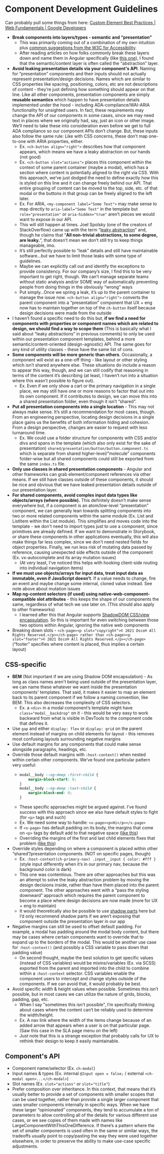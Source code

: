 # Component Development Guidelines

Can probably pull some things from here: [Custom Element Best Practices | Web Fundamentals | Google Developers](https://developers.google.com/web/fundamentals/web-components/best-practices)

- **Break components into layers/types - semantic and “presentation”**
  - This was primarily coming out of a combination of my own intuition plus [common suggestions from the W3C for Accessibility](https://www.w3.org/TR/2008/WD-WCAG20-TECHS-20081103/G140).
  - After reading articles on how folks commonly break these layers down and name them in Angular specifically (like [this one](https://medium.com/nonstopio/angular-architecture-pattern-bc69f9c3372c)), I found that the semantic/content layer is often called the “abstraction” layer.
- **Avoid leaking presentation details via your component's API**. Naming for “presentation” components and their inputs should not actually represent presentation/design decisions. Names which are similar to CSS properties like spacing, positioning, colors, etc are not descriptions of content - they’re just defining how something should appear on that line. Like all other components, presentation components are simply **reusable semantics** which happen to have presentation details implemented under the hood - including ADA-compliance/WAI-ARIA functionality for unsighted users. In fact, these requirements may change the API of our components in some cases, since we may need text in places where we originally had, say, just an icon or other image. We’ll need to take these into consideration even before we get to full ADA compliance so our component APIs don’t change. But, these inputs also follow the same rule: Like with CSS concerns, these don’t map one-to-one with ARIA properties, either.
  - Ex. `<ch-button align="right">` describes how that component appears, which means we have a leaky abstraction on our hands (not good)
  - Ex. `<ch-button slot="actions">` places this component within the context of some parent container (maybe a modal), which has a section where content is potentially aligned to the right via CSS. With this approach, we’ve just dodged the need to define exactly how this is styled on this line and it can change freely behind our API. That entire grouping of content can be moved to the top, side, etc. of that modal or the buttons in that group can be freely aligned to the left later.
  - Ex. For ARIA, `<my-component label="Some Text">` may make sense to map directly to `aria-label="Some Text"` in the template but `role="presentation"` or `aria-hidden="true"` aren’t pieces we would want to expose in our API.
  - This will still happen at times. Joel Spolsky (one of the creators of StackOverflow) came up with the term “[leaky abstraction](https://www.joelonsoftware.com/2002/11/11/the-law-of-leaky-abstractions/)” and, though he claims that “**All non-trivial abstractions, to some degree, are leaky.**”, that doesn’t mean we don’t still try to keep things manageable, imo.
  - It’s still perfectly possible to “leak” details and still have maintainable software…but we have to limit those leaks with some type of guidelines.
  - Maybe we can explicitly call out and identify the exceptions to provide consistency. For our company’s size, I find this to be very important to get right, though. We can’t manage separate teams without static analysis and/or SOME way of automatically preventing people from doing things in the obviously “wrong” ways
  - Put simply…Once we spring a leak, it’s up to the parent container to manage the issue now. `<ch-button align="right">` converts the parent component into a “presentation” component that UX + eng now has to maintain together on top of the `ch-button` itself because design decisions were made from the outside
- I haven’t found a specific need to do this but, **if we find a need for components with properties or component names which are related to design, we should find a way to scope them** (This is basically what I said about “leaky abstractions” in previous comments) to only be used within our presentation component templates, behind a more semantic/content-oriented (design-agnostic) API. The same goes for any kind of utility classes - these have the same list of cons.
- **Some components will be more generic than others**. Occasionally, a component will exist as a one-off thing - like layout or other styling which isn’t shared anywhere else. These situations do include a reason to appear this way, though, and we can still codify that reasoning in terms of the content it’s describing (at least, I haven’t run into a situation where this wasn’t possible to figure out).
  - Ex. Even if we only show a cart or the primary navigation in a single place, we may still have one or more reasons to factor that out into its own component. If it contributes to design, we can move this into a shared presentation folder, even though it isn’t “shared”.
- **Put all presentation components into a single location** - This may not always make sense. It’s still a recommendation for most cases, though. From an engineering perspective, locating design decisions in a single place gains us the benefits of both information hiding and cohesion. From a design perspective, changes are easier to request with less turnaround time.
  - Ex. We could use a folder structure for components with CSS and/or divs and spans in the template (which also only exist for the sake of presentation) `shared/presentation/button/button.component.ts` which is separate from shared higher-level/”molecule” components folder-wise but all shared components could still be exported from the same `index.ts` file.
- **Only use classes in shared presentation components** - Angular and other frameworks can grab element/component references via other means. If we still have classes outside of these components, it should be nice and obvious that we have leaked presentation details outside of our presentation layer.
- **For shared components, avoid complex input data types like objects/arrays (where possible).** This definitely doesn’t make sense everywhere but, if a component is an atom/low-level “presentation” component, we can generally lean towards splitting components into two or more related components within the same module (Ex. List and ListItem within the List module). This simplifies and moves code into the template - we don't need to import types just to use a component, since primitives are already defined. If we want to demonstrate in Storybook, or share these components in other applications eventually, this will also make things far less complex, since we don't need nested fields for object properties. Finally, we run less risk of mutating data passed by reference, causing unexpected side effects outside of the component (Ex. vx-autocomplete and its array mutation issues)
  - (At very least, I’ve noticed this helps with hooking client-side routing into individual navigation items)
- **If we must use objects/arrays for input data, treat input data as immutable, even if JavaScript doesn’t**. If a value needs to change, fire an event and maybe change some internal, cloned value instead. See note above about mutation issues
- **Map ng-content selectors (if used) using native-web-component-compatible slot attributes** - this keeps the shape of our components the same, regardless of what tech we use later on. (This should also apply to other frameworks)
  - I learned after this that Angular supports [ShadowDOM CSS/view encapsulation](https://angular.io/api/core/ViewEncapsulation#ShadowDom). So this is important for even switching between those two options within Angular, ignoring the native web components
- Breaking down slots - `<ch-page><p slot="copyright">© 2021 Dsco® All Rights Reserved.</p></ch-page> rather than <ch-page><p slot="footer">© 2021 Dsco® All Rights Reserved.</p></ch-page>` (“footer” specifies where content is placed, thus implies a certain layout)

## CSS-specific

- **BEM** (Not important if we are using Shadow DOM encapsulation) - As long as class names aren't being used outside of the presentation layer, we can name these whatever we want inside the presentation components' templates. That said, it makes it easier to map an element back to its parent component if we follow a naming convention, like BEM. This also decreases the complexity of CSS selectors.
  - Ex. a `<div>` in a modal component’s template might have `class="modal__backdrop"` on it - this would be very easy to work backward from what is visible in DevTools to the component code that defines it.
- Use `gap` and either `display: flex` or `display: grid` on the parent element instead of margins on child elements for layout - this removes most confusing layouts surrounding negative margins
- Use default margins for any components that could make sense alongside paragraphs, headings, etc.
- Override those default margins with `:host-context()` when nested within certain other components. We’ve found one particular pattern very useful:
  - ```css
    modal__body ::ng-deep :first-child {
    	margin-block-start: 0;
    }
    modal__body ::ng-deep :last-child {
    	margin-block-end: 0;
    }
    ```
  - These specific approaches might be argued against. I’ve found success with this approach since we also have default styles to fight (for `<p>` tags and such)
  - Ex. We need some way to handle: `<x-page><p>Hi</p></x-page>`
  - If `<x-page>` has default padding on its body, the margins that come on `<p>` tags by default add to that negative space ([like this](https://jsfiddle.net/j8vhqckw/))
  - Overriding the margins of the first and last child elements fixes that problem ([like this](https://jsfiddle.net/j8vhqckw/1/))
- Override styles depending on where a component is placed within other “shared”/presentation components. (NOT on specific pages, though)
  - Ex. `:host-context(ch-primary-nav) .input__input { color: #fff }` (style input differently when it’s in our primary nav, because the background color is dark)
  - This one was contentious. There are other approaches but this was an attempt to solve the leaky abstraction problem by moving the design decisions inside, rather than have them placed into the parent component. The other approaches went with a “pass the styling downward” approach which requires the parent component to become a place where design decisions are now made (more for UX + eng to maintain)
  - It would theoretically also be possible to use [shadow parts](https://developer.mozilla.org/en-US/docs/Web/CSS/::part) here but I’d only recommend shadow parts if we aren’t exposing that component outside the presentation layer in our app
- Negative margins can still be used to offset default padding. For example, a modal has padding around the modal body content, but there may be cases where certain components want to override that to expand up to the borders of the modal. This would be another use case for `:host-context()` (and possibly a CSS variable to pass down that padding value)
  - On second thought, maybe the best solution to get specific values (instead of CSS variables) would be mixins/variables (Ex. via SCSS) exported from the parent and imported into the child to combine within a `:host-context` selector. CSS variables enable the component users to intercept and change styles outside of the components. If we can avoid that, it would probably be best.
- Avoid specific width & height values when possible. Sometimes this isn’t possible, but in most cases we can utilize the nature of grids, blocks, padding, gap, etc.
  - When I say "sometimes this isn't possible", I’m specifically thinking about cases where the content can’t be reliably used to determine the width/height.
  - Ex. A nav link where the width of the items change because of an added arrow that appears when a user is on that particular page. (Saw this case in the SLA page menu on the left)
  - Just note that this is a strange exception that probably calls for UX to rethink their design to keep it easily maintainable.

## Component's API

- Component name/selector (Ex. `ch-modal`)
- Input names & types (Ex. internal `@Input open = false;` / external `<ch-modal open>...</ch-modal>`)
- Slot names (Ex. `slot="actions"` or `slot="title"`)
- Prefer composition over inheritance. In this context, that means that it’s usually better to provide a set of components with smaller scopes that can be used together, rather than provide a single larger component that uses smaller components internally in specific ways. When we have these larger “opinionated” components, they tend to accumulate a ton of parameters to allow controlling all of the details for various different use cases, or we see copies of them made with names like LargeComponentWithThisOneDifference. If there’s a pattern where the set of smaller components is used often in the same or similar ways, the tradeoffs usually point to copy/pasting the way they were used together elsewhere, in order to preserve the ability to make use-case specific adjustments.
